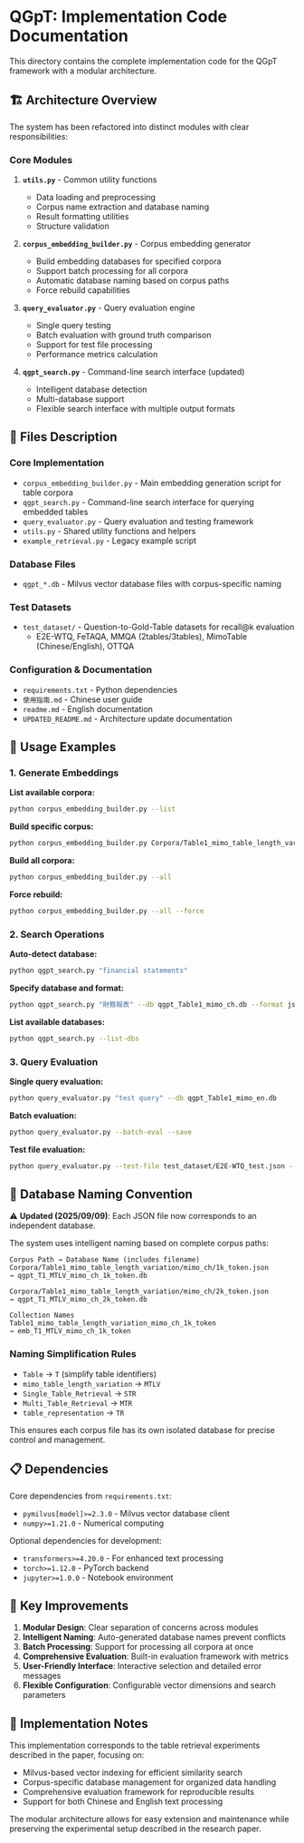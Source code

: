# QGpT: Implementation Code Documentation

This directory contains the complete implementation code for the QGpT framework with a modular architecture.

## 🏗️ Architecture Overview

The system has been refactored into distinct modules with clear responsibilities:

### Core Modules

1. **`utils.py`** - Common utility functions
   - Data loading and preprocessing
   - Corpus name extraction and database naming
   - Result formatting utilities
   - Structure validation

2. **`corpus_embedding_builder.py`** - Corpus embedding generator
   - Build embedding databases for specified corpora
   - Support batch processing for all corpora
   - Automatic database naming based on corpus paths
   - Force rebuild capabilities

3. **`query_evaluator.py`** - Query evaluation engine
   - Single query testing
   - Batch evaluation with ground truth comparison
   - Support for test file processing
   - Performance metrics calculation

4. **`qgpt_search.py`** - Command-line search interface (updated)
   - Intelligent database detection
   - Multi-database support
   - Flexible search interface with multiple output formats

## 📁 Files Description

### Core Implementation
- `corpus_embedding_builder.py` - Main embedding generation script for table corpora
- `qgpt_search.py` - Command-line search interface for querying embedded tables
- `query_evaluator.py` - Query evaluation and testing framework
- `utils.py` - Shared utility functions and helpers
- `example_retrieval.py` - Legacy example script

### Database Files
- `qgpt_*.db` - Milvus vector database files with corpus-specific naming

### Test Datasets
- `test_dataset/` - Question-to-Gold-Table datasets for recall@k evaluation
  - E2E-WTQ, FeTAQA, MMQA (2tables/3tables), MimoTable (Chinese/English), OTTQA

### Configuration & Documentation
- `requirements.txt` - Python dependencies
- `使用指南.md` - Chinese user guide
- `readme.md` - English documentation
- `UPDATED_README.md` - Architecture update documentation

## 🚀 Usage Examples

### 1. Generate Embeddings

**List available corpora:**
```bash
python corpus_embedding_builder.py --list
```

**Build specific corpus:**
```bash
python corpus_embedding_builder.py Corpora/Table1_mimo_table_length_variation/mimo_ch/1k_token.json
```

**Build all corpora:**
```bash
python corpus_embedding_builder.py --all
```

**Force rebuild:**
```bash
python corpus_embedding_builder.py --all --force
```

### 2. Search Operations

**Auto-detect database:**
```bash
python qgpt_search.py "financial statements"
```

**Specify database and format:**
```bash
python qgpt_search.py "財務報表" --db qgpt_Table1_mimo_ch.db --format json
```

**List available databases:**
```bash
python qgpt_search.py --list-dbs
```

### 3. Query Evaluation

**Single query evaluation:**
```bash
python query_evaluator.py "test query" --db qgpt_Table1_mimo_en.db
```

**Batch evaluation:**
```bash
python query_evaluator.py --batch-eval --save
```

**Test file evaluation:**
```bash
python query_evaluator.py --test-file test_dataset/E2E-WTQ_test.json --db qgpt_specific.db
```

## 🔧 Database Naming Convention

⚠️ **Updated (2025/09/09)**: Each JSON file now corresponds to an independent database.

The system uses intelligent naming based on complete corpus paths:

```
Corpus Path → Database Name (includes filename)
Corpora/Table1_mimo_table_length_variation/mimo_ch/1k_token.json
→ qgpt_T1_MTLV_mimo_ch_1k_token.db

Corpora/Table1_mimo_table_length_variation/mimo_ch/2k_token.json
→ qgpt_T1_MTLV_mimo_ch_2k_token.db

Collection Names
Table1_mimo_table_length_variation_mimo_ch_1k_token
→ emb_T1_MTLV_mimo_ch_1k_token
```

### Naming Simplification Rules
- `Table` → `T` (simplify table identifiers)
- `mimo_table_length_variation` → `MTLV`
- `Single_Table_Retrieval` → `STR`
- `Multi_Table_Retrieval` → `MTR`
- `table_representation` → `TR`

This ensures each corpus file has its own isolated database for precise control and management.

## 📋 Dependencies

Core dependencies from `requirements.txt`:
- `pymilvus[model]>=2.3.0` - Milvus vector database client
- `numpy>=1.21.0` - Numerical computing

Optional dependencies for development:
- `transformers>=4.20.0` - For enhanced text processing
- `torch>=1.12.0` - PyTorch backend
- `jupyter>=1.0.0` - Notebook environment

## 🎯 Key Improvements

1. **Modular Design**: Clear separation of concerns across modules
2. **Intelligent Naming**: Auto-generated database names prevent conflicts  
3. **Batch Processing**: Support for processing all corpora at once
4. **Comprehensive Evaluation**: Built-in evaluation framework with metrics
5. **User-Friendly Interface**: Interactive selection and detailed error messages
6. **Flexible Configuration**: Configurable vector dimensions and search parameters

## 📝 Implementation Notes

This implementation corresponds to the table retrieval experiments described in the paper, focusing on:
- Milvus-based vector indexing for efficient similarity search
- Corpus-specific database management for organized data handling
- Comprehensive evaluation framework for reproducible results
- Support for both Chinese and English text processing

The modular architecture allows for easy extension and maintenance while preserving the experimental setup described in the research paper.
